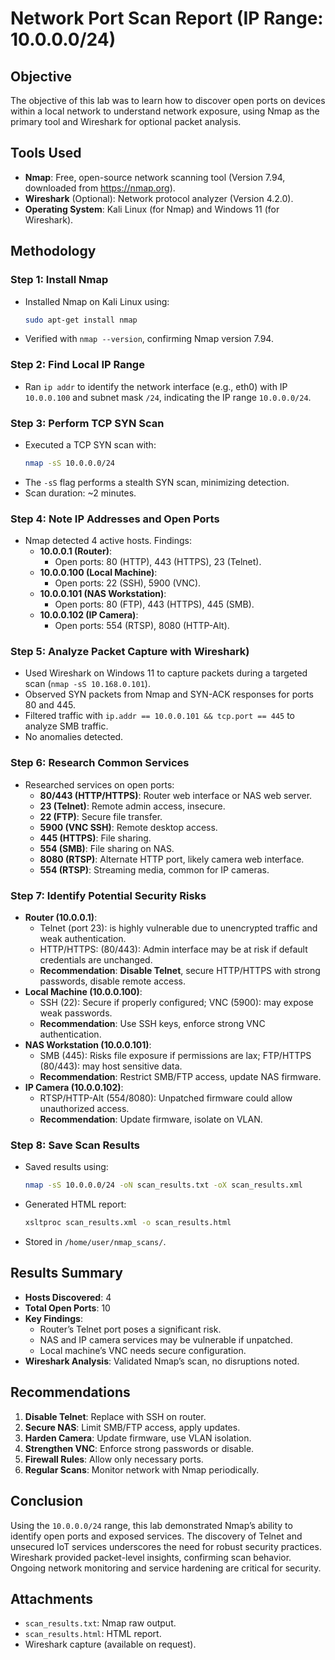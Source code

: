 # Network Port Scan Report (IP Range: 10.0.0.0/24)

## Objective
The objective of this lab was to learn how to discover open ports on devices within a local network to understand network exposure, using Nmap as the primary tool and Wireshark for optional packet analysis.

## Tools Used
- **Nmap**: Free, open-source network scanning tool (Version 7.94, downloaded from https://nmap.org).
- **Wireshark** (Optional): Network protocol analyzer (Version 4.2.0).
- **Operating System**: Kali Linux (for Nmap) and Windows 11 (for Wireshark).

## Methodology

### Step 1: Install Nmap
- Installed Nmap on Kali Linux using:
  ```bash
  sudo apt-get install nmap
  ```
- Verified with `nmap --version`, confirming Nmap version 7.94.

### Step 2: Find Local IP Range
- Ran `ip addr` to identify the network interface (e.g., eth0) with IP `10.0.0.100` and subnet mask `/24`, indicating the IP range `10.0.0.0/24`.

### Step 3: Perform TCP SYN Scan
- Executed a TCP SYN scan with:
  ```bash
  nmap -sS 10.0.0.0/24
  ```
- The `-sS` flag performs a stealth SYN scan, minimizing detection.
- Scan duration: ~2 minutes.

### Step 4: Note IP Addresses and Open Ports
- Nmap detected 4 active hosts. Findings:
  - **10.0.0.1 (Router)**:
    - Open ports: 80 (HTTP), 443 (HTTPS), 23 (Telnet).
  - **10.0.0.100 (Local Machine)**:
    - Open ports: 22 (SSH), 5900 (VNC).
  - **10.0.0.101 (NAS Workstation)**:
    - Open ports: 80 (FTP), 443 (HTTPS), 445 (SMB).
  - **10.0.0.102 (IP Camera)**:
    - Open ports: 554 (RTSP), 8080 (HTTP-Alt).

### Step 5: Analyze Packet Capture with Wireshark)
- Used Wireshark on Windows 11 to capture packets during a targeted scan (`nmap -sS 10.168.0.101`).
- Observed SYN packets from Nmap and SYN-ACK responses for ports 80 and 445.
- Filtered traffic with `ip.addr == 10.0.0.101 && tcp.port == 445` to analyze SMB traffic.
- No anomalies detected.

### Step 6: Research Common Services
- Researched services on open ports:
  - **80/443 (HTTP/HTTPS)**: Router web interface or NAS web server.
  - **23 (Telnet)**: Remote admin access, insecure.
  - **22 (FTP)**: Secure file transfer.
  - **5900 (VNC SSH)**: Remote desktop access.
  - **445 (HTTPS)**: File sharing.
  - **554 (SMB)**: File sharing on NAS.
  - **8080 (RTSP)**: Alternate HTTP port, likely camera web interface.
  - **554 (RTSP)**:
Streaming media, common for IP cameras.

### Step 7: Identify Potential Security Risks
- **Router (10.0.0.1)**:
  - Telnet (port 23): is highly vulnerable due to unencrypted traffic and weak authentication.
  - HTTP/HTTPS: (80/443): Admin interface may be at risk if default credentials are unchanged.
  - **Recommendation**: **Disable Telnet**, secure HTTP/HTTPS with strong passwords, disable remote access.
- **Local Machine (10.0.0.100)**:
  - SSH (22): Secure if properly configured; VNC (5900): may expose weak passwords.
  - **Recommendation**: Use SSH keys, enforce strong VNC authentication.
- **NAS Workstation (10.0.0.101)**:
  - SMB (445): Risks file exposure if permissions are lax; FTP/HTTPS (80/443): may host sensitive data.
  - **Recommendation**: Restrict SMB/FTP access, update NAS firmware.
- **IP Camera (10.0.0.102)**:
  - RTSP/HTTP-Alt (554/8080): Unpatched firmware could allow unauthorized access.
  - **Recommendation**: Update firmware, isolate on VLAN.

### Step 8: Save Scan Results
- Saved results using:
  ```bash
  nmap -sS 10.0.0.0/24 -oN scan_results.txt -oX scan_results.xml
  ```
- Generated HTML report:
  ```bash
  xsltproc scan_results.xml -o scan_results.html
  ```
- Stored in `/home/user/nmap_scans/`.

## Results Summary
- **Hosts Discovered**: 4
- **Total Open Ports**: 10
- **Key Findings**:
  - Router’s Telnet port poses a significant risk.
  - NAS and IP camera services may be vulnerable if unpatched.
  - Local machine’s VNC needs secure configuration.
- **Wireshark Analysis**: Validated Nmap’s scan, no disruptions noted.

## Recommendations
1. **Disable Telnet**: Replace with SSH on router.
2. **Secure NAS**: Limit SMB/FTP access, apply updates.
3. **Harden Camera**: Update firmware, use VLAN isolation.
4. **Strengthen VNC**: Enforce strong passwords or disable.
5. **Firewall Rules**: Allow only necessary ports.
6. **Regular Scans**: Monitor network with Nmap periodically.

## Conclusion
Using the `10.0.0.0/24` range, this lab demonstrated Nmap’s ability to identify open ports and exposed services. The discovery of Telnet and unsecured IoT services underscores the need for robust security practices. Wireshark provided packet-level insights, confirming scan behavior. Ongoing network monitoring and service hardening are critical for security.

## Attachments
- `scan_results.txt`: Nmap raw output.
- `scan_results.html`: HTML report.
- Wireshark capture (available on request).